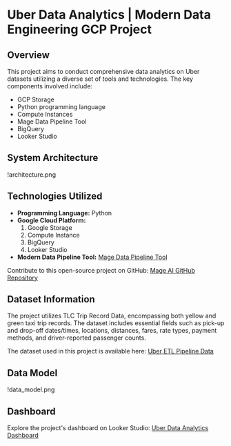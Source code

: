 # **Uber Data Analytics | Modern Data Engineering GCP Project**

## **Overview**

This project aims to conduct comprehensive data analytics on Uber datasets utilizing a diverse set of tools and technologies. The key components involved include:

- GCP Storage
- Python programming language
- Compute Instances
- Mage Data Pipeline Tool
- BigQuery
- Looker Studio

## **System Architecture**

!architecture.png

## **Technologies Utilized**

- **Programming Language:** Python
- **Google Cloud Platform:**
    1. Google Storage
    2. Compute Instance
    3. BigQuery
    4. Looker Studio
- **Modern Data Pipeline Tool:** [Mage Data Pipeline Tool](https://www.mage.ai/)

Contribute to this open-source project on GitHub: [Mage AI GitHub Repository](https://github.com/mage-ai/mage-ai)

## **Dataset Information**

The project utilizes TLC Trip Record Data, encompassing both yellow and green taxi trip records. The dataset includes essential fields such as pick-up and drop-off dates/times, locations, distances, fares, rate types, payment methods, and driver-reported passenger counts.

The dataset used in this project is available here: [Uber ETL Pipeline Data](https://github.com/xylaw97/uber-ETL/blob/main/data/uber_data.csv)


## **Data Model**

!data_model.png

## **Dashboard**

Explore the project's dashboard on Looker Studio: [Uber Data Analytics Dashboard](https://lookerstudio.google.com/reporting/025841b9-66c5-40a8-bf86-48ba45c4f64f)
